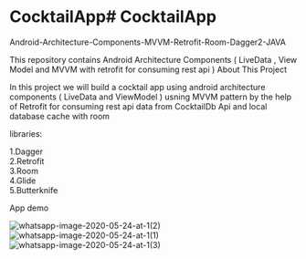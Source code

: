 # CocktailApp# CocktailApp

Android-Architecture-Components-MVVM-Retrofit-Room-Dagger2-JAVA

This repository contains Android Architecture Components ( LiveData , View Model and MVVM with retrofit for consuming rest api )
About This Project

In this project we will build a cocktail app using android architecture components ( LiveData and ViewModel ) usning MVVM pattern by the help of Retrofit for consuming rest api data from CocktailDb Api and local database cache with room


libraries:

1.Dagger<br/>
2.Retrofit<br />
3.Room<br />
4.Glide<br />
5.Butterknife<br />

App demo

![whatsapp-image-2020-05-24-at-1(2)](https://user-images.githubusercontent.com/54393994/82755435-1b068700-9ddc-11ea-9180-b518d3f880a0.jpg)
![whatsapp-image-2020-05-24-at-1(1)](https://user-images.githubusercontent.com/54393994/82755436-1c37b400-9ddc-11ea-9bdb-7c41ef5fb2da.jpg)
![whatsapp-image-2020-05-24-at-1(3)](https://user-images.githubusercontent.com/54393994/82755437-1cd04a80-9ddc-11ea-9b70-06fb60f6a880.jpg)
